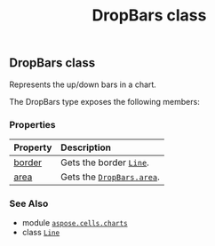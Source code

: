 ﻿---
title: DropBars class
second_title: Aspose.Cells for Python via .NET API References
description: 
type: docs
weight: 140
url: /aspose.cells.charts/dropbars/
is_root: false
---

## DropBars class

Represents the up/down bars in a chart.



The DropBars type exposes the following members:

### Properties
| Property | Description |
| :- | :- |
| [border](/cells/python-net/aspose.cells.charts/dropbars/border) | Gets the border [`Line`](/cells/python-net/aspose.cells.drawing/line). |
| [area](/cells/python-net/aspose.cells.charts/dropbars/area) | Gets the [`DropBars.area`](/cells/python-net/aspose.cells.charts/dropbars#area). |



### See Also
* module [`aspose.cells.charts`](..)
* class [`Line`](/cells/python-net/aspose.cells.drawing/line)
